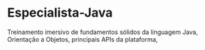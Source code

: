# Especialista-Java
Treinamento imersivo de fundamentos sólidos da linguagem Java, Orientação a Objetos, principais APIs da plataforma,
